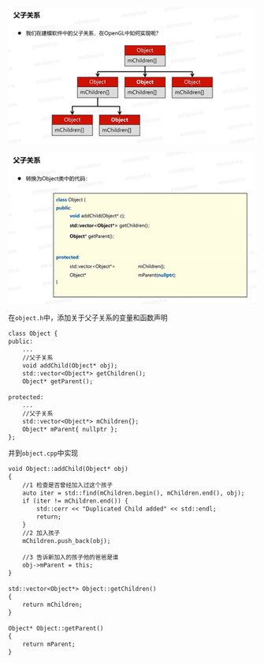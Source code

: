 
![输入图片说明](/imgs/2024-11-30/jyL8etiIcWK96O1p.png)

![输入图片说明](/imgs/2024-11-30/Bk1dHXbXbVYzBHKr.png)

在`object.h`中，添加关于父子关系的变量和函数声明
```
class Object {
public:
	...
	//父子关系
	void addChild(Object* obj);
	std::vector<Object*> getChildren();
	Object* getParent();

protected:
	...
	//父子关系
	std::vector<Object*> mChildren{};
	Object* mParent{ nullptr };
};
```
并到`object.cpp`中实现
```
void Object::addChild(Object* obj)
{
	//1 检查是否曾经加入过这个孩子
	auto iter = std::find(mChildren.begin(), mChildren.end(), obj);
	if (iter != mChildren.end()) {
		std::cerr << "Duplicated Child added" << std::endl;
		return;
	}
	//2 加入孩子
	mChildren.push_back(obj);

	//3 告诉新加入的孩子他的爸爸是谁
	obj->mParent = this;
}

std::vector<Object*> Object::getChildren()
{
	return mChildren;
}

Object* Object::getParent()
{
	return mParent;
}
```
<!--stackedit_data:
eyJoaXN0b3J5IjpbLTI0NzAyODU5MCwtOTUxMDQyOTE2LDExOT
A3NzIyXX0=
-->